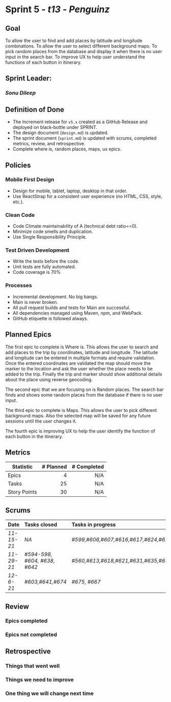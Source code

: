 # Sprint 5 - _t13_ - _Penguinz_

## Goal

To allow the user to find and add places by latitude and longitude combinations. To allow the user to select different background maps. To pick random places from the database and display it when there is no user input in the search bar. To improve UX to help user understand the functions of each button in itinerary.

## Sprint Leader:

### _Sonu Dileep_

## Definition of Done

- The Increment release for `v5.x` created as a GitHub Release and deployed on black-bottle under SPRINT.
- The design document (`design.md`) is updated.
- The sprint document (`sprint.md`) is updated with scrums, completed metrics, review, and retrospective.
- Complete where is, random places, maps, ux epics.

## Policies

### Mobile First Design

- Design for mobile, tablet, laptop, desktop in that order.
- Use ReactStrap for a consistent user experience (no HTML, CSS, style, etc.).

### Clean Code

- Code Climate maintainability of A (technical debt ratio==0).
- Minimize code smells and duplication.
- Use Single Responsibility Principle.

### Test Driven Development

- Write the tests before the code.
- Unit tests are fully automated.
- Code coverage is 70%

### Processes

- Incremental development. No big bangs.
- Main is never broken.
- All pull request builds and tests for Main are successful.
- All dependencies managed using Maven, npm, and WebPack.
- GitHub etiquette is followed always.

## Planned Epics

The first epic to complete is Where is. This allows the user to search and add places to the trip by coordinates, latitude and longitude. The latitude and longitude can be entered in multiple formats and require validation. Once the entered coordinates are validated the map should move the marker to the location and ask the user whether the place needs to be added to the trip. Finally the trip and marker should show additional details about the place using reverse geocoding.

The second epic that we are focusing on is Random places. The search bar finds and shows some random places from the database if there is no user input.

The third epic to complete is Maps. This allows the user to pick different background maps. Also the selected map will be saved for any future sessions until the user changes it.

The fourth epic is improving UX to help the user identify the function of each button in the itinerary.

## Metrics

| Statistic    | # Planned | # Completed |
| ------------ | --------: | ----------: |
| Epics        |         4 |         N/A |
| Tasks        |        25 |         N/A |
| Story Points |        30 |         N/A |

## Scrums

| Date       | Tasks closed                 | Tasks in progress                                        | Impediments              |
| :--------- | :--------------------------- | :------------------------------------------------------- | :----------------------- |
| _11-15-21_ | _NA_                         | _#599,#606,#607,#616,#617,#624,#625,#629_                | Speeding up Tour Request |
| _11-29-21_ | _#594-598, #604, #638, #642_ | _#560,#613,#618,#621,#631,#635,#636,#646,#652,#654,#659_ | Map zoom and center      |
| _12-6-21_  | _#603,#641,#674_             | _#675, #667_                                             | None                     |

## Review

### Epics completed

### Epics not completed

## Retrospective

### Things that went well

### Things we need to improve

### One thing we will change next time
